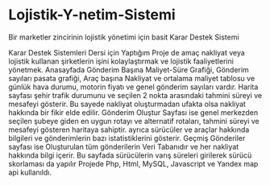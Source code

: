 # Lojistik-Y-netim-Sistemi
Bir marketler zincirinin lojistik yönetimi için basit Karar Destek Sistemi


Karar Destek Sistemleri Dersi için Yaptığım Proje de amaç nakliyat veya lojistik kullanan şirketlerin işini kolaylaştırmak ve lojistik faaliyetlerini yönetmek.
Anasayfada Gönderim Başına Maliyet-Süre Grafiği, Gönderim sayıları pasata grafiği, Araç başına Nakliyat ve ortalama maliyet tablosu ve günlük hava durumu, motorin fiyatı ve genel gönderim sayıları vardır. Harita sayfası şehir trafik durumunu ve seçilen 2 nokta arasındaki tahmini süreyi ve mesafeyi gösterir. Bu sayede nakliyat oluşturmadan ufakta olsa nakliyat hakkında bir fikir elde edilir.
Gönderim Oluştur Sayfası ise genel merkezden seçilen şubeye giden en uygun rotayı ve alternatif rotaları, tahmini süreyi ve mesafeyi gösteren haritaya sahiptir. ayrıca sürücüler ve araçlar hakkında bilgileri ve gönderimlerin bazı istatistiklerini gösterir.
Geçmiş Gönderiler sayfası ise Oluşturulan tüm gönderilerin Veri Tabanıdır ve her nakliyat hakkında bilgi içerir. Bu sayfada sürücülerin varış süreleri girilerek sürücü skorlaması da yapılır
Projede Php, Html, MySQL, Javascript ve Yandex map api kullanıldı.
